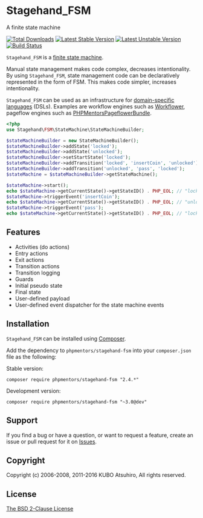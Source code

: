 # Stagehand_FSM

A finite state machine

[![Total Downloads](https://poser.pugx.org/phpmentors/stagehand-fsm/downloads.png)](https://packagist.org/packages/phpmentors/stagehand-fsm)
[![Latest Stable Version](https://poser.pugx.org/phpmentors/stagehand-fsm/v/stable.png)](https://packagist.org/packages/phpmentors/stagehand-fsm)
[![Latest Unstable Version](https://poser.pugx.org/phpmentors/stagehand-fsm/v/unstable.png)](https://packagist.org/packages/phpmentors/stagehand-fsm)
[![Build Status](https://travis-ci.org/phpmentors-jp/stagehand-fsm.svg?branch=master)](https://travis-ci.org/phpmentors-jp/stagehand-fsm)

`Stagehand_FSM` is a [finite state machine](https://en.wikipedia.org/wiki/Finite-state_machine).

Manual state management makes code complex, decreases intentionality. By using `Stagehand_FSM`, state management code can be declaratively represented in the form of FSM. This makes code simpler, increases intentionality.

`Stagehand_FSM` can be used as an infrastructure for [domain-specific languages](http://en.wikipedia.org/wiki/Domain-specific_language) (DSLs). Examples are workflow engines such as [Workflower](https://github.com/phpmentors-jp/workflower), pageflow engines such as [PHPMentorsPageflowerBundle](https://github.com/phpmentors-jp/pageflower-bundle).

```php
<?php
use Stagehand\FSM\StateMachine\StateMachineBuilder;

$stateMachineBuilder = new StateMachineBuilder();
$stateMachineBuilder->addState('locked');
$stateMachineBuilder->addState('unlocked');
$stateMachineBuilder->setStartState('locked');
$stateMachineBuilder->addTransition('locked', 'insertCoin', 'unlocked');
$stateMachineBuilder->addTransition('unlocked', 'pass', 'locked');
$stateMachine = $stateMachineBuilder->getStateMachine();

$stateMachine->start();
echo $stateMachine->getCurrentState()->getStateID() . PHP_EOL; // "locked"
$stateMachine->triggerEvent('insertCoin');
echo $stateMachine->getCurrentState()->getStateID() . PHP_EOL; // "unlocked"
$stateMachine->triggerEvent('pass');
echo $stateMachine->getCurrentState()->getStateID() . PHP_EOL; // "locked"
```

## Features

* Activities (do actions)
* Entry actions
* Exit actions
* Transition actions
* Transition logging
* Guards
* Initial pseudo state
* Final state
* User-defined payload
* User-defined event dispatcher for the state machine events

## Installation

`Stagehand_FSM` can be installed using [Composer](http://getcomposer.org/).

Add the dependency to `phpmentors/stagehand-fsm` into your `composer.json` file as the following:

Stable version:

```
composer require phpmentors/stagehand-fsm "2.4.*"
```

Development version:

```
composer require phpmentors/stagehand-fsm "~3.0@dev"
```

## Support

If you find a bug or have a question, or want to request a feature, create an issue or pull request for it on [Issues](https://github.com/phpmentors-jp/stagehand-fsm/issues).

## Copyright

Copyright (c) 2006-2008, 2011-2016 KUBO Atsuhiro, All rights reserved.

## License

[The BSD 2-Clause License](http://opensource.org/licenses/BSD-2-Clause)
